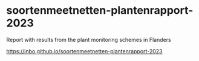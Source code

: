 # soortenmeetnetten-plantenrapport-2023
Report with results from the plant monitoring schemes in Flanders

https://inbo.github.io/soortenmeetnetten-plantenrapport-2023
